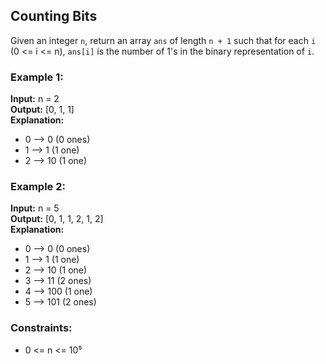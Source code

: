 ## Counting Bits

Given an integer `n`, return an array `ans` of length `n + 1` such that for each `i` (0 <= i <= n), `ans[i]` is the number of 1's in the binary representation of `i`.

### Example 1:

**Input:** n = 2  
**Output:** [0, 1, 1]  
**Explanation:**  
- 0 --> 0 (0 ones)  
- 1 --> 1 (1 one)  
- 2 --> 10 (1 one)  

### Example 2:

**Input:** n = 5  
**Output:** [0, 1, 1, 2, 1, 2]  
**Explanation:**  
- 0 --> 0 (0 ones)  
- 1 --> 1 (1 one)  
- 2 --> 10 (1 one)  
- 3 --> 11 (2 ones)  
- 4 --> 100 (1 one)  
- 5 --> 101 (2 ones)  

### Constraints:

- 0 <= n <= 10⁵